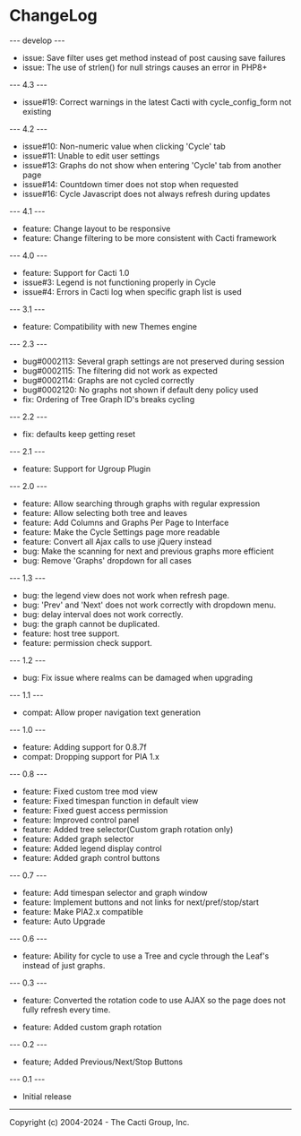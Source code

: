# ChangeLog

--- develop ---

* issue: Save filter uses get method instead of post causing save failures
* issue: The use of strlen() for null strings causes an error in PHP8+

--- 4.3 ---

* issue#19: Correct warnings in the latest Cacti with cycle_config_form not existing

--- 4.2 ---

* issue#10: Non-numeric value when clicking 'Cycle' tab
* issue#11: Unable to edit user settings
* issue#13: Graphs do not show when entering 'Cycle' tab from another page
* issue#14: Countdown timer does not stop when requested
* issue#16: Cycle Javascript does not always refresh during updates

--- 4.1 ---

* feature: Change layout to be responsive
* feature: Change filtering to be more consistent with Cacti framework

--- 4.0 ---

* feature: Support for Cacti 1.0
* issue#3: Legend is not functioning properly in Cycle
* issue#4: Errors in Cacti log when specific graph list is used

--- 3.1 ---

* feature: Compatibility with new Themes engine

--- 2.3 ---

* bug#0002113: Several graph settings are not preserved during session
* bug#0002115: The filtering did not work as expected
* bug#0002114: Graphs are not cycled correctly
* bug#0002120: No graphs not shown if default deny policy used
* fix: Ordering of Tree Graph ID's breaks cycling

--- 2.2 ---

* fix: defaults keep getting reset

--- 2.1 ---

* feature: Support for Ugroup Plugin

--- 2.0 ---

* feature: Allow searching through graphs with regular expression
* feature: Allow selecting both tree and leaves
* feature: Add Columns and Graphs Per Page to Interface
* feature: Make the Cycle Settings page more readable
* feature: Convert all Ajax calls to use jQuery instead
* bug: Make the scanning for next and previous graphs more efficient
* bug: Remove 'Graphs' dropdown for all cases

--- 1.3 ---

* bug: the legend view does not work when refresh page.
* bug: 'Prev' and 'Next' does not work correctly with dropdown menu.
* bug: delay interval does not work correctly.
* bug: the graph cannot be duplicated.
* feature: host tree support.
* feature: permission check support.

--- 1.2 ---

* bug: Fix issue where realms can be damaged when upgrading

--- 1.1 ---

* compat: Allow proper navigation text generation

--- 1.0 ---

* feature: Adding support for 0.8.7f
* compat: Dropping support for PIA 1.x

--- 0.8 ---

* feature: Fixed custom tree mod view
* feature: Fixed timespan function in default view
* feature: Fixed guest access permission
* feature: Improved control panel
* feature: Added tree selector(Custom graph rotation only)
* feature: Added graph selector
* feature: Added legend display control
* feature: Added graph control buttons

--- 0.7 ---

* feature: Add timespan selector and graph window
* feature: Implement buttons and not links for next/pref/stop/start
* feature: Make PIA2.x compatible
* feature: Auto Upgrade

--- 0.6 ---

* feature: Ability for cycle to use a Tree and cycle through the Leaf's instead
  of just graphs.

--- 0.3 ---

* feature: Converted the rotation code to use AJAX so the page does not fully
  refresh every time.

* feature: Added custom graph rotation

--- 0.2 ---

* feature; Added Previous/Next/Stop Buttons

--- 0.1 ---

* Initial release

-----------------------------------------------
Copyright (c) 2004-2024 - The Cacti Group, Inc.
